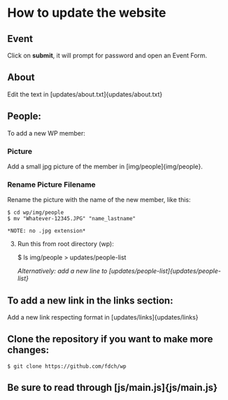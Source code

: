 # How to update the website

## Event

Click on **submit**, it will prompt for password and open an Event Form.

## About

Edit the text in [updates/about.txt]{updates/about.txt}

## People:

To add a new WP member:

### Picture

Add a small jpg picture of the member in [img/people]{img/people}.

### Rename Picture Filename

Rename the picture with the name of the new member, like this:

	$ cd wp/img/people
	$ mv "Whatever-12345.JPG" "name_lastname"

	*NOTE: no .jpg extension*

3. Run this from root directory (wp):

	$ ls img/people > updates/people-list

	*Alternatively: add a new line to [updates/people-list]{updates/people-list}*

## To add a new link in the links section:

Add a new link respecting format in [updates/links]{updates/links}

## Clone the repository if you want to make more changes:

	$ git clone https://github.com/fdch/wp

## Be sure to read through [js/main.js]{js/main.js}